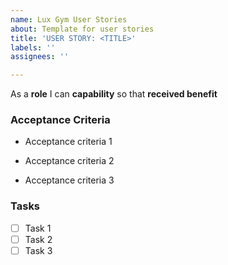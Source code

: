 ```yaml
---
name: Lux Gym User Stories
about: Template for user stories
title: 'USER STORY: <TITLE>'
labels: ''
assignees: ''

---
```


As a **role** I can **capability** so that **received benefit**

###  Acceptance Criteria

- Acceptance criteria 1

- Acceptance criteria 2

- Acceptance criteria 3

### Tasks

- [ ] Task 1
- [ ] Task 2
- [ ] Task 3
